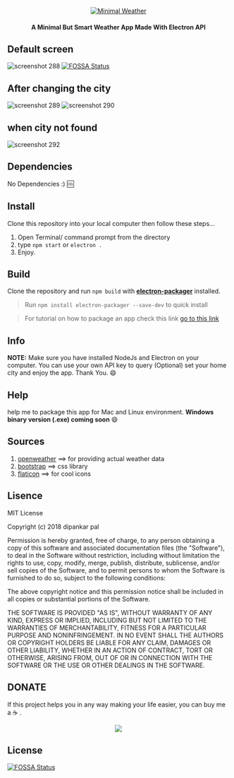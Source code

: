 <div align="center">
<p align="center"> <a href="https://github.com/deep5050/minimal-weather"><img src="https://i.imgur.com/IgEQqmi.png" title="Minimal Weather"/></a> </p>  
 
 <p align="center"> <h4 align="center">A Minimal But Smart Weather App Made With Electron API</h4></p>
</div>

## Default screen

![screenshot 288](https://user-images.githubusercontent.com/27947066/44948700-ef8d7d00-ae3f-11e8-98ee-76cca26d48c6.png)
[![FOSSA Status](https://app.fossa.com/api/projects/git%2Bgithub.com%2Fdeep5050%2Fminimal-weather.svg?type=shield)](https://app.fossa.com/projects/git%2Bgithub.com%2Fdeep5050%2Fminimal-weather?ref=badge_shield)

## After changing the city

![screenshot 289](https://user-images.githubusercontent.com/27947066/44948697-ee5c5000-ae3f-11e8-833c-bcc90a8bcc12.png)
![screenshot 290](https://user-images.githubusercontent.com/27947066/44948698-eef4e680-ae3f-11e8-9abb-740eef1b27f7.png)

## when city not found

![screenshot 292](https://user-images.githubusercontent.com/27947066/44951982-cc3eee00-ae90-11e8-9066-8206c9d3dd21.png)

## Dependencies

No Dependencies :) :cool:


## Install

  
Clone this repository into your local computer then follow these steps...
1. Open Terminal/ command prompt from the directory
2. type `npm start` or `electron .` 
3. Enjoy.


## Build
Clone the repository and run `npm build` with [**electron-packager**](https://github.com/electron-userland/electron-packager "electron-packager repo") installed.

> Run `npm install electron-packager --save-dev` to quick install

> For tutorial on how to package an app check this link [go to this link ](https://www.christianengvall.se/electron-packager-tutorial/)

## Info
**NOTE:** Make sure you have installed NodeJs and Electron on your computer.
You can use your own API key to query (Optional)
set your home city and enjoy the app.
Thank You. :smile:

## Help
help me to package this app for Mac and Linux environment.
**Windows binary version (.exe) coming soon** :smile:

## Sources
1. [openweather](https://openweathermap.org/ "openweather") ==> for providing actual weather data
2. [bootstrap](https://getbootstrap.com/ "bootstrap")       ==> css library
3. [flaticon](https://www.flaticon.com/ "flaticon")         ==> for cool icons

## Lisence
MIT License

Copyright (c) 2018 dipankar pal

Permission is hereby granted, free of charge, to any person obtaining a copy
of this software and associated documentation files (the "Software"), to deal
in the Software without restriction, including without limitation the rights
to use, copy, modify, merge, publish, distribute, sublicense, and/or sell
copies of the Software, and to permit persons to whom the Software is
furnished to do so, subject to the following conditions:

The above copyright notice and this permission notice shall be included in all
copies or substantial portions of the Software.

THE SOFTWARE IS PROVIDED "AS IS", WITHOUT WARRANTY OF ANY KIND, EXPRESS OR
IMPLIED, INCLUDING BUT NOT LIMITED TO THE WARRANTIES OF MERCHANTABILITY,
FITNESS FOR A PARTICULAR PURPOSE AND NONINFRINGEMENT. IN NO EVENT SHALL THE
AUTHORS OR COPYRIGHT HOLDERS BE LIABLE FOR ANY CLAIM, DAMAGES OR OTHER
LIABILITY, WHETHER IN AN ACTION OF CONTRACT, TORT OR OTHERWISE, ARISING FROM,
OUT OF OR IN CONNECTION WITH THE SOFTWARE OR THE USE OR OTHER DEALINGS IN THE
SOFTWARE.

## DONATE
If this project helps you in any way making your life easier, you can buy me a :coffee: .
<p align="center">  
  <a href="https://www.paypal.me/deep5050" alt="Paypal"><img src="https://www.paypalobjects.com/en_US/i/btn/btn_donateCC_LG.gif" /></a>
</p>


## License
[![FOSSA Status](https://app.fossa.com/api/projects/git%2Bgithub.com%2Fdeep5050%2Fminimal-weather.svg?type=large)](https://app.fossa.com/projects/git%2Bgithub.com%2Fdeep5050%2Fminimal-weather?ref=badge_large)